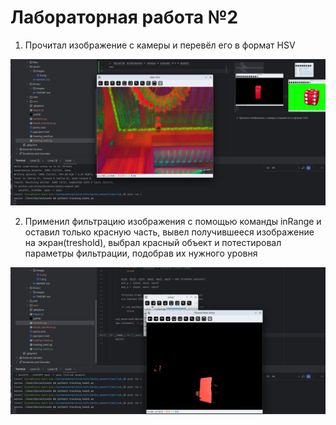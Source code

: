 # Лабораторная работа №2

1. Прочитал изображение с камеры и перевёл его в формат
HSV

![image](images/1.png)

2. Применил фильтрацию изображения с помощью команды
inRange и оставил только красную часть, вывел получившееся изображение
на экран(treshold), выбрал красный объект и потестировал параметры
фильтрации, подобрав их нужного уровня

![image](images/2.png)


